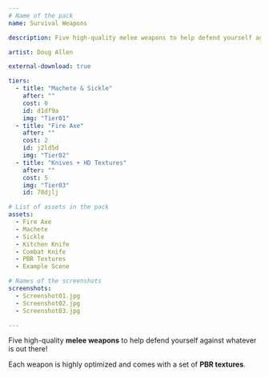 ```yaml
---
# Name of the pack
name: Survival Weapons

description: Five high-quality melee weapons to help defend yourself against whatever is out there!

artist: Doug Allen

external-download: true

tiers:
  - title: "Machete & Sickle"
    after: ""
    cost: 0
    id: d1df9a
    img: "Tier01"
  - title: "Fire Axe"
    after: ""
    cost: 2
    id: j2ld5d
    img: "Tier02"
  - title: "Knives + HD Textures"
    after: ""
    cost: 5
    img: "Tier03"
    id: 78djlj

# List of assets in the pack
assets:
  - Fire Axe
  - Machete
  - Sickle
  - Kitchen Knife
  - Combat Knife
  - PBR Textures
  - Example Scene

# Names of the screenshots
screenshots:
  - Screenshot01.jpg
  - Screenshot02.jpg
  - Screenshot03.jpg

---
```


Five high-quality **melee weapons** to help defend yourself against whatever is out there!

Each weapon is highly optimized and comes with a set of **PBR textures**.